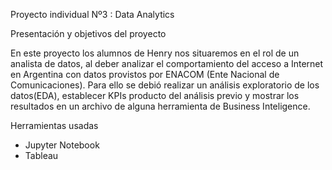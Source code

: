 Proyecto individual Nº3 : Data Analytics


Presentación y objetivos del proyecto


En este proyecto los alumnos de Henry nos situaremos en el rol de un analista de datos, al deber analizar
el comportamiento del acceso a Internet en Argentina con datos provistos por ENACOM (Ente Nacional de Comunicaciones).
Para ello se debió realizar un análisis exploratorio de los datos(EDA), establecer KPIs producto del análisis
previo y mostrar los resultados en un archivo de alguna herramienta de Business Inteligence.


Herramientas usadas

- Jupyter Notebook
- Tableau